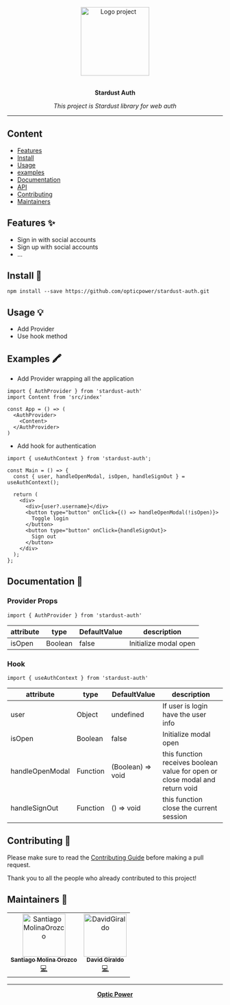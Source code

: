 <!-- README for NPM; the one for GitHub is in .github directory. -->
<div align="center">
  <a href="#">
  	<img src="https://i.giphy.com/media/z2KbVZxKCHxxIDhnsQ/giphy.webp" alt="Logo project" height="160" />
  </a>
  <br>
  <br>
  <p>
    <b>Stardust Auth</b>
  </p>
  <p>
     <i>This project is Stardust library for web auth</i>
  </p>
  <p>
    <!-- [![Build Status](https://travis-ci.com/opticpwr/stardust-auth.svg?branch=master)](https://travis-ci.com/opticpwr/stardust-auth)
    [![NPM version](https://img.shields.io/npm/v/stardust-auth?style=flat-square)](https://img.shields.io/npm/v/stardust-auth?style=flat-square)
    [![Package size](https://img.shields.io/bundlephobia/min/stardust-auth)](https://img.shields.io/bundlephobia/min/stardust-auth)
    [![Dependencies](https://img.shields.io/david/opticpwr/stardust-auth.svg?style=popout-square)](https://david-dm.org/opticpwr/stardust-auth)
    [![devDependencies Status](https://david-dm.org/opticpwr/stardust-auth/dev-status.svg?style=flat-square)](https://david-dm.org/opticpwr/stardust-auth?type=dev)
    [![code style: prettier](https://img.shields.io/badge/code_style-prettier-ff69b4.svg?style=flat-square)](https://github.com/prettier/prettier)
    [![Twitter](https://img.shields.io/twitter/follow/luctstt.svg?label=Follow&style=social)](https://twitter.com/luctstt) -->
  </p>
</div>

---

## **Content**

* [Features](##features)
* [Install](##install)
* [Usage](##usage)
* [examples](##examples)
* [Documentation](##documentation)
* [API](##Api)
* [Contributing](##contributing)
* [Maintainers](##maintainers)

## Features ✨
* Sign in with social accounts
* Sign up with social accounts
* ...

## Install 🐙
```
npm install --save https://github.com/opticpower/stardust-auth.git
```

## Usage 💡

- Add Provider
- Use hook method

## Examples 🖍

- Add Provider wrapping all the application

```
import { AuthProvider } from 'stardust-auth'
import Content from 'src/index'

const App = () => (
  <AuthProvider>
    <Content>
  </AuthProvider>
)
```

- Add hook for authentication

```
import { useAuthContext } from 'stardust-auth';

const Main = () => {
  const { user, handleOpenModal, isOpen, handleSignOut } = useAuthContext();

  return (
    <div>
      <div>{user?.username}</div>
      <button type="button" onClick={() => handleOpenModal(!isOpen)}>
        Toggle login
      </button>
      <button type="button" onClick={handleSignOut}>
        Sign out
      </button>
    </div>
  );
};
```

## Documentation 📄

### Provider Props

```import { AuthProvider } from 'stardust-auth'```

| attribute | type    | DefaultValue | description            |
| --------- | ------- | ------------ | ---------------------- |
| isOpen    | Boolean | false        | Initialize modal open  |

### Hook

```import { useAuthContext } from 'stardust-auth'```

| attribute          | type     | DefaultValue      | description                                                                  |
| ------------------ | -------  | ----------------- | ---------------------------------------------------------------------------- |
| user               | Object   | undefined         | If user is login have the user info                                          |
| isOpen             | Boolean  | false             | Initialize modal open                                                        |
| handleOpenModal    | Function | (Boolean) => void | this function receives boolean value for open or close modal and return void |
| handleSignOut      | Function | () => void        | this function close the current session                                      |

<!-- ## API 👩‍💻
You have a small project or you'll like to share the API of your project ? This is where it's happen. -->

## Contributing 🍰
Please make sure to read the [Contributing Guide](https://github.com/auth0/open-source-template/blob/master/GENERAL-CONTRIBUTING.md) before making a pull request.

Thank you to all the people who already contributed to this project!

## Maintainers 👷

<table>
  <tr>
    <td align="center"><a href="https://github.com/SantiagoMolinaOrozco"><img src="https://avatars.githubusercontent.com/u/17752391?v=4" width="100px;" alt="SantiagoMolinaOrozco"/><br /><sub><b>Santiago Molina Orozco</b></sub></a><br /><a href="#" title="Code">💻</a></td>
    <td align="center"><a href="https://github.com/dagibu301"><img src="https://avatars.githubusercontent.com/u/47512198?v=4" width="100px;" alt="DavidGiraldo"/><br /><sub><b>David Giraldo</b></sub></a><br /><a href="#" title="Code">💻</a></td>
  </tr>
</table>

<!-- ## License ⚖️
Enter what kind of license you're using. -->

---
<div align="center">
	<b>
		<a href="https://opticpwr.com">Optic Power</a>
	</b>
</div>
